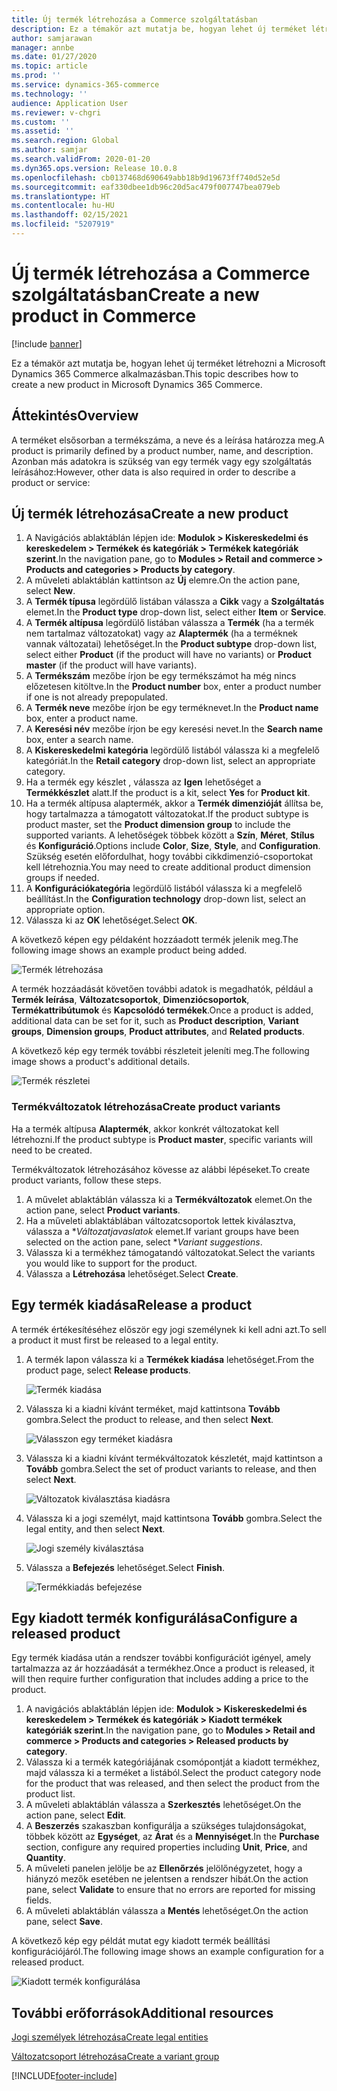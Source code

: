 ```yaml
---
title: Új termék létrehozása a Commerce szolgáltatásban
description: Ez a témakör azt mutatja be, hogyan lehet új terméket létrehozni a Microsoft Dynamics 365 Commerce alkalmazásban.
author: samjarawan
manager: annbe
ms.date: 01/27/2020
ms.topic: article
ms.prod: ''
ms.service: dynamics-365-commerce
ms.technology: ''
audience: Application User
ms.reviewer: v-chgri
ms.custom: ''
ms.assetid: ''
ms.search.region: Global
ms.author: samjar
ms.search.validFrom: 2020-01-20
ms.dyn365.ops.version: Release 10.0.8
ms.openlocfilehash: cb0137468d690649abb18b9d19673ff740d52e5d
ms.sourcegitcommit: eaf330dbee1db96c20d5ac479f007747bea079eb
ms.translationtype: HT
ms.contentlocale: hu-HU
ms.lasthandoff: 02/15/2021
ms.locfileid: "5207919"
---
```

# <a name="create-a-new-product-in-commerce"></a><span data-ttu-id="82d57-103">Új termék létrehozása a Commerce szolgáltatásban</span><span class="sxs-lookup"><span data-stu-id="82d57-103">Create a new product in Commerce</span></span>


[!include [banner](includes/banner.md)]

<span data-ttu-id="82d57-104">Ez a témakör azt mutatja be, hogyan lehet új terméket létrehozni a Microsoft Dynamics 365 Commerce alkalmazásban.</span><span class="sxs-lookup"><span data-stu-id="82d57-104">This topic describes how to create a new product in Microsoft Dynamics 365 Commerce.</span></span>

## <a name="overview"></a><span data-ttu-id="82d57-105">Áttekintés</span><span class="sxs-lookup"><span data-stu-id="82d57-105">Overview</span></span>

<span data-ttu-id="82d57-106">A terméket elsősorban a termékszáma, a neve és a leírása határozza meg.</span><span class="sxs-lookup"><span data-stu-id="82d57-106">A product is primarily defined by a product number, name, and description.</span></span> <span data-ttu-id="82d57-107">Azonban más adatokra is szükség van egy termék vagy egy szolgáltatás leírásához:</span><span class="sxs-lookup"><span data-stu-id="82d57-107">However, other data is also required in order to describe a product or service:</span></span>

## <a name="create-a-new-product"></a><span data-ttu-id="82d57-108">Új termék létrehozása</span><span class="sxs-lookup"><span data-stu-id="82d57-108">Create a new product</span></span>

1. <span data-ttu-id="82d57-109">A Navigációs ablaktáblán lépjen ide: **Modulok \> Kiskereskedelmi és kereskedelem \> Termékek és kategóriák \> Termékek kategóriák szerint**.</span><span class="sxs-lookup"><span data-stu-id="82d57-109">In the navigation pane, go to **Modules \> Retail and commerce \> Products and categories \> Products by category**.</span></span>
1. <span data-ttu-id="82d57-110">A műveleti ablaktáblán kattintson az **Új** elemre.</span><span class="sxs-lookup"><span data-stu-id="82d57-110">On the action pane, select **New**.</span></span>
1. <span data-ttu-id="82d57-111">A **Termék típusa** legördülő listában válassza a **Cikk** vagy a **Szolgáltatás** elemet.</span><span class="sxs-lookup"><span data-stu-id="82d57-111">In the **Product type** drop-down list, select either **Item** or **Service**.</span></span>
1. <span data-ttu-id="82d57-112">A **Termék altípusa** legördülő listában válassza a **Termék** (ha a termék nem tartalmaz változatokat) vagy az **Alaptermék** (ha a terméknek vannak változatai) lehetőséget.</span><span class="sxs-lookup"><span data-stu-id="82d57-112">In the **Product subtype** drop-down list, select either **Product** (if the product will have no variants) or **Product master** (if the product will have variants).</span></span>
1. <span data-ttu-id="82d57-113">A **Termékszám** mezőbe írjon be egy termékszámot ha még nincs előzetesen kitöltve.</span><span class="sxs-lookup"><span data-stu-id="82d57-113">In the **Product number** box, enter a product number if one is not already prepopulated.</span></span>
1. <span data-ttu-id="82d57-114">A **Termék neve** mezőbe írjon be egy terméknevet.</span><span class="sxs-lookup"><span data-stu-id="82d57-114">In the **Product name** box, enter a product name.</span></span>
1. <span data-ttu-id="82d57-115">A **Keresési név** mezőbe írjon be egy keresési nevet.</span><span class="sxs-lookup"><span data-stu-id="82d57-115">In the **Search name** box, enter a search name.</span></span>
1. <span data-ttu-id="82d57-116">A **Kiskereskedelmi kategória** legördülő listából válassza ki a megfelelő kategóriát.</span><span class="sxs-lookup"><span data-stu-id="82d57-116">In the **Retail category** drop-down list, select an appropriate category.</span></span>
1. <span data-ttu-id="82d57-117">Ha a termék egy készlet , válassza az **Igen** lehetőséget a **Termékkészlet** alatt.</span><span class="sxs-lookup"><span data-stu-id="82d57-117">If the product is a kit, select **Yes** for **Product kit**.</span></span>
1. <span data-ttu-id="82d57-118">Ha a termék altípusa alaptermék, akkor a **Termék dimenzióját** állítsa be, hogy tartalmazza a támogatott változatokat.</span><span class="sxs-lookup"><span data-stu-id="82d57-118">If the product subtype is product master, set the **Product dimension group** to include the supported variants.</span></span> <span data-ttu-id="82d57-119">A lehetőségek többek között a **Szín**, **Méret**, **Stílus** és **Konfiguráció**.</span><span class="sxs-lookup"><span data-stu-id="82d57-119">Options include **Color**, **Size**, **Style**, and **Configuration**.</span></span> <span data-ttu-id="82d57-120">Szükség esetén előfordulhat, hogy további cikkdimenzió-csoportokat kell létrehoznia.</span><span class="sxs-lookup"><span data-stu-id="82d57-120">You may need to create additional product dimension groups if needed.</span></span>
1. <span data-ttu-id="82d57-121">A **Konfigurációkategória** legördülő listából válassza ki a megfelelő beállítást.</span><span class="sxs-lookup"><span data-stu-id="82d57-121">In the **Configuration technology** drop-down list, select an appropriate option.</span></span>
1. <span data-ttu-id="82d57-122">Válassza ki az **OK** lehetőséget.</span><span class="sxs-lookup"><span data-stu-id="82d57-122">Select **OK**.</span></span>

<span data-ttu-id="82d57-123">A következő képen egy példaként hozzáadott termék jelenik meg.</span><span class="sxs-lookup"><span data-stu-id="82d57-123">The following image shows an example product being added.</span></span>

![Termék létrehozása](media/create-new-product.png)

<span data-ttu-id="82d57-125">A termék hozzáadását követően további adatok is megadhatók, például a **Termék leírása**, **Változatcsoportok**, **Dimenziócsoportok**, **Termékattribútumok** és **Kapcsolódó termékek**.</span><span class="sxs-lookup"><span data-stu-id="82d57-125">Once a product is added, additional data can be set for it, such as **Product description**, **Variant groups**, **Dimension groups**, **Product attributes**, and **Related products**.</span></span>

<span data-ttu-id="82d57-126">A következő kép egy termék további részleteit jeleníti meg.</span><span class="sxs-lookup"><span data-stu-id="82d57-126">The following image shows a product's additional details.</span></span>

![Termék részletei](media/create-new-product-2.png)

### <a name="create-product-variants"></a><span data-ttu-id="82d57-128">Termékváltozatok létrehozása</span><span class="sxs-lookup"><span data-stu-id="82d57-128">Create product variants</span></span>

<span data-ttu-id="82d57-129">Ha a termék altípusa **Alaptermék**, akkor konkrét változatokat kell létrehozni.</span><span class="sxs-lookup"><span data-stu-id="82d57-129">If the product subtype is **Product master**, specific variants will need to be created.</span></span> 

<span data-ttu-id="82d57-130">Termékváltozatok létrehozásához kövesse az alábbi lépéseket.</span><span class="sxs-lookup"><span data-stu-id="82d57-130">To create product variants, follow these steps.</span></span>

1. <span data-ttu-id="82d57-131">A művelet ablaktáblán válassza ki a **Termékváltozatok** elemet.</span><span class="sxs-lookup"><span data-stu-id="82d57-131">On the action pane, select **Product variants**.</span></span>
1. <span data-ttu-id="82d57-132">Ha a műveleti ablaktáblában változatcsoportok lettek kiválasztva, válassza a \**Változatjavaslatok* elemet.</span><span class="sxs-lookup"><span data-stu-id="82d57-132">If variant groups have been selected on the action pane, select \**Variant suggestions*.</span></span>
1. <span data-ttu-id="82d57-133">Válassza ki a termékhez támogatandó változatokat.</span><span class="sxs-lookup"><span data-stu-id="82d57-133">Select the variants you would like to support for the product.</span></span>
1. <span data-ttu-id="82d57-134">Válassza a **Létrehozása** lehetőséget.</span><span class="sxs-lookup"><span data-stu-id="82d57-134">Select **Create**.</span></span>

## <a name="release-a-product"></a><span data-ttu-id="82d57-135">Egy termék kiadása</span><span class="sxs-lookup"><span data-stu-id="82d57-135">Release a product</span></span>

<span data-ttu-id="82d57-136">A termék értékesítéséhez először egy jogi személynek ki kell adni azt.</span><span class="sxs-lookup"><span data-stu-id="82d57-136">To sell a product it must first be released to a legal entity.</span></span>

1. <span data-ttu-id="82d57-137">A termék lapon válassza ki a **Termékek kiadása** lehetőséget.</span><span class="sxs-lookup"><span data-stu-id="82d57-137">From the product page, select **Release products**.</span></span>

    ![Termék kiadása](media/create-new-product-3.png)

1. <span data-ttu-id="82d57-139">Válassza ki a kiadni kívánt terméket, majd kattintsona **Tovább** gombra.</span><span class="sxs-lookup"><span data-stu-id="82d57-139">Select the product to release, and then select **Next**.</span></span>

    ![Válasszon egy terméket kiadásra](media/create-new-product-4.png)

1. <span data-ttu-id="82d57-141">Válassza ki a kiadni kívánt termékváltozatok készletét, majd kattintson a **Tovább** gombra.</span><span class="sxs-lookup"><span data-stu-id="82d57-141">Select the set of product variants to release, and then select **Next**.</span></span>

    ![Változatok kiválasztása kiadásra](media/create-new-product-5.png)

1. <span data-ttu-id="82d57-143">Válassza ki a jogi személyt, majd kattintsona **Tovább** gombra.</span><span class="sxs-lookup"><span data-stu-id="82d57-143">Select the legal entity, and then select **Next**.</span></span>

    ![Jogi személy kiválasztása](media/create-new-product-6.png)

1. <span data-ttu-id="82d57-145">Válassza a **Befejezés** lehetőséget.</span><span class="sxs-lookup"><span data-stu-id="82d57-145">Select **Finish**.</span></span>

    ![Termékkiadás befejezése](media/create-new-product-7.png)

## <a name="configure-a-released-product"></a><span data-ttu-id="82d57-147">Egy kiadott termék konfigurálása</span><span class="sxs-lookup"><span data-stu-id="82d57-147">Configure a released product</span></span>

<span data-ttu-id="82d57-148">Egy termék kiadása után a rendszer további konfigurációt igényel, amely tartalmazza az ár hozzáadását a termékhez.</span><span class="sxs-lookup"><span data-stu-id="82d57-148">Once a product is released, it will then require further configuration that includes adding a price to the product.</span></span>

1. <span data-ttu-id="82d57-149">A navigációs ablaktáblán lépjen ide: **Modulok \> Kiskereskedelmi és kereskedelem \> Termékek és kategóriák \> Kiadott termékek kategóriák szerint**.</span><span class="sxs-lookup"><span data-stu-id="82d57-149">In the navigation pane, go to **Modules \> Retail and commerce \> Products and categories \> Released products by category**.</span></span>
1. <span data-ttu-id="82d57-150">Válassza ki a termék kategóriájának csomópontját a kiadott termékhez, majd válassza ki a terméket a listából.</span><span class="sxs-lookup"><span data-stu-id="82d57-150">Select the product category node for the product that was released, and then select the product from the product list.</span></span>
1. <span data-ttu-id="82d57-151">A műveleti ablaktáblán válassza a **Szerkesztés** lehetőséget.</span><span class="sxs-lookup"><span data-stu-id="82d57-151">On the action pane, select **Edit**.</span></span>
1. <span data-ttu-id="82d57-152">A **Beszerzés** szakaszban konfigurálja a szükséges tulajdonságokat, többek között az **Egységet**, az **Árat** és a **Mennyiséget**.</span><span class="sxs-lookup"><span data-stu-id="82d57-152">In the **Purchase** section, configure any required properties including **Unit**, **Price**,  and **Quantity**.</span></span>
1. <span data-ttu-id="82d57-153">A műveleti panelen jelölje be az **Ellenőrzés** jelölőnégyzetet, hogy a hiányzó mezők esetében ne jelentsen a rendszer hibát.</span><span class="sxs-lookup"><span data-stu-id="82d57-153">On the action pane, select **Validate** to ensure that no errors are reported for missing fields.</span></span>
1. <span data-ttu-id="82d57-154">A műveleti ablaktáblán válassza a **Mentés** lehetőséget.</span><span class="sxs-lookup"><span data-stu-id="82d57-154">On the action pane, select **Save**.</span></span>

<span data-ttu-id="82d57-155">A következő kép egy példát mutat egy kiadott termék beállítási konfigurációjáról.</span><span class="sxs-lookup"><span data-stu-id="82d57-155">The following image shows an example configuration for a released product.</span></span>

![Kiadott termék konfigurálása](media/create-new-product-8.png)

## <a name="additional-resources"></a><span data-ttu-id="82d57-157">További erőforrások</span><span class="sxs-lookup"><span data-stu-id="82d57-157">Additional resources</span></span>

[<span data-ttu-id="82d57-158">Jogi személyek létrehozása</span><span class="sxs-lookup"><span data-stu-id="82d57-158">Create legal entities</span></span>](channels-legal-entities.md)

[<span data-ttu-id="82d57-159">Változatcsoport létrehozása</span><span class="sxs-lookup"><span data-stu-id="82d57-159">Create a variant group</span></span>](create-variant-group.md) 


[!INCLUDE[footer-include](../includes/footer-banner.md)]